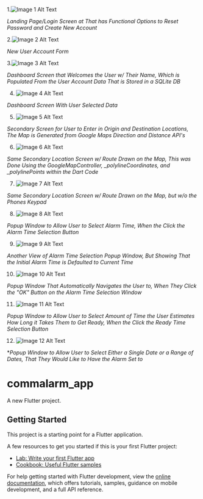 1.![Image 1 Alt Text](Screenshots/LoginWindow.png)


*Landing Page/Login Screen at That has Functional Options to Reset Password and Create New Account*



2.![Image 2 Alt Text](Screenshots/NewAccount_Window.png)



*New User Account Form*





3.![Image 3 Alt Text](Screenshots/HomePage_Window.png)




*Dashboard Screen that Welcomes the User w/ Their Name, 
Which is Populated From the User Account Data That is Stored in a SQLite DB*





4. ![Image 4 Alt Text](Screenshots/HomePage_AllSelected_Updated.png)




*Dashboard Screen With User Selected Data*





5. ![Image 5 Alt Text](Screenshots/NavigationWindow.png)


*Secondary Screen for User to Enter in Origin and Destination Locations, 
The Map is Generated from Google Maps Direction and Distance API's* 



6. ![Image 6 Alt Text](Screenshots/NavigationWindow_w_Route.png)


*Same Secondary Location Screen w/ Route Drawn on the Map, 
This was Done Using the GoogleMapController, _polylineCoordinates, and _polylinePoints within the Dart Code*



7. ![Image 7 Alt Text](Screenshots/NavigationWindow_w_Route2.png)


*Same Secondary Location Screen w/ Route Drawn on the Map, but w/o the Phones Keypad*



8. ![Image 8 Alt Text](Screenshots/SetAlarm_Window.png)


*Popup Window to Allow User to Select Alarm Time, When the Click the Alarm Time Selection Button*



9. ![Image 9 Alt Text](Screenshots/SetAlarm_Defaults2CurrentTime.png)


*Another View of Alarm Time Selection Popup Window, 
But Showing That the Initial Alarm Time is Defaulted to Current Time*



10. ![Image 10 Alt Text](Screenshots/SetETA_Window.png)


*Popup Window That Automatically Navigates the User to, 
When They Click the "OK" Button on the Alarm Time Selection Window* 



11. ![Image 11 Alt Text](Screenshots/ReadyTime_Window.png)


*Popup Window to Allow User to Select Amount of Time the User Estimates How Long it Takes Them to Get Ready, 
When the Click the Ready Time Selection Button*



12. ![Image 12 Alt Text](Screenshots/SelectDateRange_Window.png)


**Popup Window to Allow User to Select Either a Single Date or a Range of Dates, 
That They Would Like to Have the Alarm Set to*




# commalarm_app

A new Flutter project.

## Getting Started

This project is a starting point for a Flutter application.

A few resources to get you started if this is your first Flutter project:

- [Lab: Write your first Flutter app](https://docs.flutter.dev/get-started/codelab)
- [Cookbook: Useful Flutter samples](https://docs.flutter.dev/cookbook)

For help getting started with Flutter development, view the
[online documentation](https://docs.flutter.dev/), which offers tutorials,
samples, guidance on mobile development, and a full API reference.
